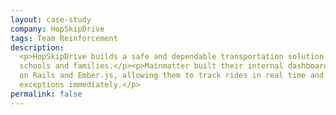 ```yaml
---
layout: case-study
company: HopSkipDrive
tags: Team Reinforcement
description:
  <p>HopSkipDrive builds a safe and dependable transportation solution for
  schools and families.</p><p>Mainmatter built their internal dashboard on Ruby
  on Rails and Ember.js, allowing them to track rides in real time and react to
  exceptions immediately.</p>
permalink: false
---
```

